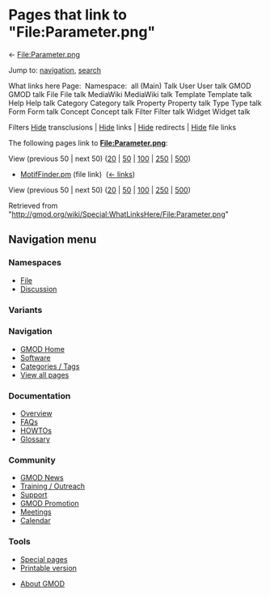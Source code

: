<div id="mw-page-base" class="noprint">

</div>

<div id="mw-head-base" class="noprint">

</div>

<div id="content" class="mw-body" role="main">

<span id="top"></span>

<div id="mw-js-message" style="display:none;">

</div>



# <span dir="auto">Pages that link to "File:Parameter.png"</span>

<div id="bodyContent">

<div id="contentSub">

← [File:Parameter.png](/wiki/File:Parameter.png "File:Parameter.png")

</div>

<div id="jump-to-nav" class="mw-jump">

Jump to: [navigation](#mw-navigation), [search](#p-search)

</div>

<div id="mw-content-text">

What links here Page:  Namespace:  all (Main) Talk User User talk GMOD
GMOD talk File File talk MediaWiki MediaWiki talk Template Template talk
Help Help talk Category Category talk Property Property talk Type Type
talk Form Form talk Concept Concept talk Filter Filter talk Widget
Widget talk

Filters
[Hide](/mediawiki/index.php?title=Special:WhatLinksHere/File:Parameter.png&hidetrans=1 "Special:WhatLinksHere/File:Parameter.png")
transclusions \|
[Hide](/mediawiki/index.php?title=Special:WhatLinksHere/File:Parameter.png&hidelinks=1 "Special:WhatLinksHere/File:Parameter.png")
links \|
[Hide](/mediawiki/index.php?title=Special:WhatLinksHere/File:Parameter.png&hideredirs=1 "Special:WhatLinksHere/File:Parameter.png")
redirects \|
[Hide](/mediawiki/index.php?title=Special:WhatLinksHere/File:Parameter.png&hideimages=1 "Special:WhatLinksHere/File:Parameter.png")
file links

The following pages link to
**[File:Parameter.png](/wiki/File:Parameter.png "File:Parameter.png")**:

View (previous 50 \| next 50)
([20](/mediawiki/index.php?title=Special:WhatLinksHere/File:Parameter.png&limit=20 "Special:WhatLinksHere/File:Parameter.png")
\|
[50](/mediawiki/index.php?title=Special:WhatLinksHere/File:Parameter.png&limit=50 "Special:WhatLinksHere/File:Parameter.png")
\|
[100](/mediawiki/index.php?title=Special:WhatLinksHere/File:Parameter.png&limit=100 "Special:WhatLinksHere/File:Parameter.png")
\|
[250](/mediawiki/index.php?title=Special:WhatLinksHere/File:Parameter.png&limit=250 "Special:WhatLinksHere/File:Parameter.png")
\|
[500](/mediawiki/index.php?title=Special:WhatLinksHere/File:Parameter.png&limit=500 "Special:WhatLinksHere/File:Parameter.png"))

- [MotifFinder.pm](/wiki/MotifFinder.pm "MotifFinder.pm") (file link) ‎
  <span class="mw-whatlinkshere-tools">([←
  links](/mediawiki/index.php?title=Special:WhatLinksHere&target=MotifFinder.pm "Special:WhatLinksHere"))</span>

View (previous 50 \| next 50)
([20](/mediawiki/index.php?title=Special:WhatLinksHere/File:Parameter.png&limit=20 "Special:WhatLinksHere/File:Parameter.png")
\|
[50](/mediawiki/index.php?title=Special:WhatLinksHere/File:Parameter.png&limit=50 "Special:WhatLinksHere/File:Parameter.png")
\|
[100](/mediawiki/index.php?title=Special:WhatLinksHere/File:Parameter.png&limit=100 "Special:WhatLinksHere/File:Parameter.png")
\|
[250](/mediawiki/index.php?title=Special:WhatLinksHere/File:Parameter.png&limit=250 "Special:WhatLinksHere/File:Parameter.png")
\|
[500](/mediawiki/index.php?title=Special:WhatLinksHere/File:Parameter.png&limit=500 "Special:WhatLinksHere/File:Parameter.png"))

</div>

<div class="printfooter">

Retrieved from
"<http://gmod.org/wiki/Special:WhatLinksHere/File:Parameter.png>"

</div>

<div id="catlinks" class="catlinks catlinks-allhidden">

</div>

<div class="visualClear">

</div>

</div>

</div>

<div id="mw-navigation">

## Navigation menu

<div id="mw-head">



<div id="left-navigation">

<div id="p-namespaces" class="vectorTabs" role="navigation"
aria-labelledby="p-namespaces-label">

### Namespaces

- <span id="ca-nstab-image"><a href="/wiki/File:Parameter.png" accesskey="c"
  title="View the file page [c]">File</a></span>
- <span id="ca-talk"><a
  href="/mediawiki/index.php?title=File_talk:Parameter.png&amp;action=edit&amp;redlink=1"
  accesskey="t"
  title="Discussion about the content page [t]">Discussion</a></span>

</div>

<div id="p-variants" class="vectorMenu emptyPortlet" role="navigation"
aria-labelledby="p-variants-label">

### 

### Variants[](#)

<div class="menu">

</div>

</div>

</div>

<div id="right-navigation">





</div>



</div>

</div>

</div>

<div id="mw-panel">

<div id="p-logo" role="banner">

<a href="/wiki/Main_Page"
style="background-image: url(http://gmod.org/images/GMOD-cogs.png);"
title="Visit the main page"></a>

</div>

<div id="p-Navigation" class="portal" role="navigation"
aria-labelledby="p-Navigation-label">

### Navigation

<div class="body">

- <span id="n-GMOD-Home">[GMOD Home](/wiki/Main_Page)</span>
- <span id="n-Software">[Software](/wiki/GMOD_Components)</span>
- <span id="n-Categories-.2F-Tags">[Categories /
  Tags](/wiki/Categories)</span>
- <span id="n-View-all-pages">[View all
  pages](/wiki/Special:AllPages)</span>

</div>

</div>

<div id="p-Documentation" class="portal" role="navigation"
aria-labelledby="p-Documentation-label">

### Documentation

<div class="body">

- <span id="n-Overview">[Overview](/wiki/Overview)</span>
- <span id="n-FAQs">[FAQs](/wiki/Category:FAQ)</span>
- <span id="n-HOWTOs">[HOWTOs](/wiki/Category:HOWTO)</span>
- <span id="n-Glossary">[Glossary](/wiki/Glossary)</span>

</div>

</div>

<div id="p-Community" class="portal" role="navigation"
aria-labelledby="p-Community-label">

### Community

<div class="body">

- <span id="n-GMOD-News">[GMOD News](/wiki/GMOD_News)</span>
- <span id="n-Training-.2F-Outreach">[Training /
  Outreach](/wiki/Training_and_Outreach)</span>
- <span id="n-Support">[Support](/wiki/Support)</span>
- <span id="n-GMOD-Promotion">[GMOD
  Promotion](/wiki/GMOD_Promotion)</span>
- <span id="n-Meetings">[Meetings](/wiki/Meetings)</span>
- <span id="n-Calendar">[Calendar](/wiki/Calendar)</span>

</div>

</div>

<div id="p-tb" class="portal" role="navigation"
aria-labelledby="p-tb-label">

### Tools

<div class="body">

- <span id="t-specialpages"><a href="/wiki/Special:SpecialPages" accesskey="q"
  title="A list of all special pages [q]">Special pages</a></span>
- <span id="t-print"><a
  href="/mediawiki/index.php?title=Special:WhatLinksHere/File:Parameter.png&amp;printable=yes"
  rel="alternate" accesskey="p"
  title="Printable version of this page [p]">Printable version</a></span>

</div>

</div>

</div>

</div>

<div id="footer" role="contentinfo">

- <span id="footer-places-about">[About
  GMOD](/wiki/GMOD:About "GMOD:About")</span>

<!-- -->






</div>
